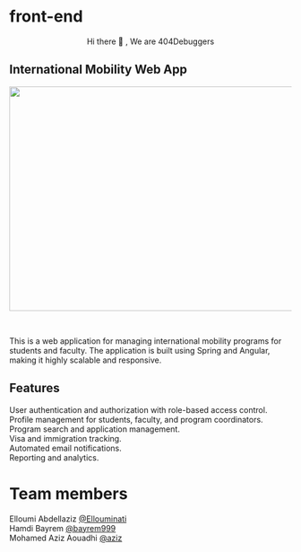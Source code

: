 # front-end
  <p align = "center" >
        Hi there 👋 , We are 404Debuggers 
</p> 
 

## International Mobility Web App
<p align="center">
  <img width="600" height="400" src="https://i.ibb.co/dpwV5Cq/p1.png](https://www.dropbox.com/s/u50ovbao5ikfwm5/325488250_556802099802477_4079433416039107224_n.jpg?dl=0">
 </p>
 <br>

This is a web application for managing international mobility programs for students and faculty. The application is built using Spring and Angular, making it highly scalable and responsive.

## Features
User authentication and authorization with role-based access control. <br>
Profile management for students, faculty, and program coordinators. <br>
Program search and application management. <br>
Visa and immigration tracking. <br>
Automated email notifications. <br>
Reporting and analytics.

# Team members

Elloumi Abdellaziz   [@Ellouminati](https://github.com/Ellouminati) <br>
Hamdi Bayrem  [@bayrem999](https://github.com/bayrem999) <br>
Mohamed Aziz Aouadhi [@aziz](https://github.com/azizhhhh)
